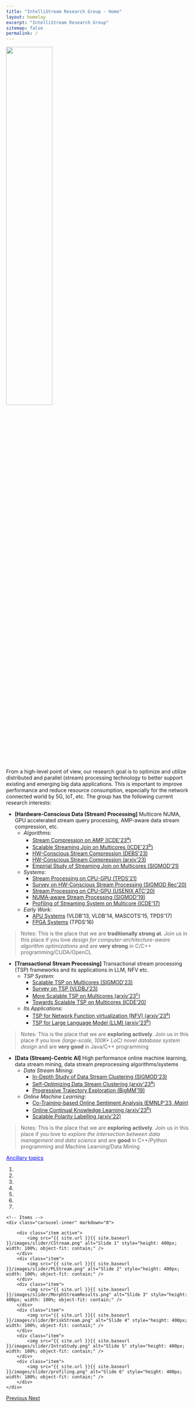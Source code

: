 ```yaml
---
title: "IntelliStream Research Group - Home"
layout: homelay
excerpt: "IntelliStream Research Group"
sitemap: false
permalink: /
---
```

 <img src="{{ site.url }}{{ site.baseurl }}/images/teampic/team.jpg" width="50%" style="float: center" />

From a high-level point of view, our research goal is to optimize and utilize distributed and parallel (stream) processing technology to better support existing and emerging big data applications. This is important to improve performance and reduce resource consumption, especially for the network connected world by 5G, IoT, etc. The group has the following current research interests:

- <b>[Hardware-Conscious Data (Stream) Processing]</b> Multicore NUMA, GPU accelerated stream query processing, AMP-aware data stream compression, etc.
	- <i>Algorithms</i>: 
		- [Stream Compression on AMP (ICDE'23<sup>a</sup>)](https://ieeexplore.ieee.org/document/10184703)
		- [Scalable Streaming Join on Multicores (ICDE'23<sup>b</sup>)](https://ieeexplore.ieee.org/document/10184828)
		- [HW-Conscious Stream Compression (DEBS'23)](https://dl.acm.org/doi/abs/10.1145/3583678.3596885)
		- [HW-Conscious Stream Compression (arxiv'23)](https://arxiv.org/pdf/2306.10228.pdf)
		- [Empirial Study of Streaming Join on Multicores (SIGMOD'21)](https://dl.acm.org/doi/10.1145/3448016.3452793) 
	- <i>Systems</i>: 
		- [Stream Processing on CPU-GPU (TPDS'21)](https://doi.org/10.1109/TPDS.2021.3066407)
		- [Survey on HW-Conscious Stream Processing (SIGMOD Rec'20)](https://dl.acm.org/doi/10.1145/3385658.3385662) 
		- [Stream Processing on CPU-GPU (USENIX ATC'20)](https://dl.acm.org/doi/abs/10.5555/3489146.3489189)
		- [NUMA-aware Stream Processing (SIGMOD'19)](https://dl.acm.org/doi/10.1145/3299869.3300067)
		- [Profiling of Streaming System on Multicore (ICDE'17)](https://doi.org/10.1109/ICDE.2017.119)
	- <i>Early Work</i>:
		- <a href="https://dl.acm.org/doi/10.14778/2536274.2536319">APU Systems</a> (VLDB'13, VLDB'14, MASCOTS'15, TPDS'17)
		- <a href="https://ieeexplore.ieee.org/document/7425227">FPGA Systems</a> (TPDS'16)

> 	Notes: This is the place that we are <b>traditionally strong at</b>. Join us in this place if you love <i> design for computer-architecture-aware algorithm optimizations </i> and are <b>very strong</b> in C/C++ programming/CUDA/OpenCL

- <b>[Transactional Stream Processing]</b> Transactional stream processing (TSP) frameworks and its applications in LLM, NFV etc. 
	- <i>TSP System</i>: 
		- [Scalable TSP on Multicores (SIGMOD'23)](https://intellistream.github.io/downloads/papers/MorphStream_CR.pdf) 
		- [Survey on TSP (VLDBJ'23)](https://rdcu.be/dncBQ) 
		- [More Scalable TSP on Multicores (arxiv'23<sup>c</sup>)](https://arxiv.org/pdf/2307.12749.pdf)
		- [Towards Scalable TSP on Multicores (ICDE'20)](https://doi.org/10.1109/ICDE48307.2020.00136)
	- <i>Its Applications</i>: 
		- [TSP for Network Function virtualization (NFV) (arxiv'23<sup>a</sup>)](https://arxiv.org/pdf/2307.10732.pdf) 
		- [TSP for Large Language Model (LLM) (arxiv'23<sup>b</sup>)](https://arxiv.org/pdf/2307.08225.pdf)

>	Notes: This is the place that we are <b>exploring actively</b>. Join us in this place if you love <i> (large-scale, 100K+ LoC) novel database system design </i> and are <b>very good</b> in Java/C++ programming

- <b>[Data (Stream)-Centric AI]</b> High performance online machine learning, data stream mining, data stream preprocessing algorithms/systems 
	- <i>Data Stream Mining</i>: 
		- [In-Depth Study of Data Stream Clustering (SIGMOD'23)](https://dl.acm.org/doi/abs/10.1145/3589307) 
		- [Self-Optimizing Data Stream Clustering (arxiv'23<sup>a</sup>)](https://arxiv.org/abs/2309.04799)
		- [Progressive Trajectory Exploration (BigMM'19)](https://dl.acm.org/doi/abs/10.5555/3489146.3489189) 
	- <i>Online Machine Learning</i>: 
		- [Co-Training-based Online Sentiment Analysis (EMNLP'23, <i>Main</i>)](https://intellistream.github.io/downloads/papers/sentistream_EMNLP.pdf) 
		- [Online Continual Knowledge Learning (arxiv'23<sup>b</sup>)](https://intellistream.github.io/downloads/papers/preprints/OCKL.pdf)
		- [Scalable Polarity Labelling (arxiv'22)](https://arxiv.org/abs/2203.12368)

>	Notes: This is the place that we are <b>exploring actively</b>. Join us in this place if you love to <i> explore the intersection between data management and data science </i> and are <b>good</b> in C++/Python programming and Machine Learning/Data Mining

<script>
  function toggleVisibility(id) {
    var x = document.getElementById(id);
    if (x.style.display === "none") {
      x.style.display = "block";
    } else {
      x.style.display = "none";
    }
  }
</script>

<span onclick="toggleVisibility('ancillaryTopics')" style="cursor: pointer; color: blue; text-decoration: underline;">Ancillary topics</span>
<div id="ancillaryTopics" style="display:none;">
  <ul>
    <li><a href="https://doi.org/10.1109/ICDE.2017.166">MQO in CEP</a> (ICDE'17)</li>
    <li><a href="https://intellistream.github.io/downloads/papers/CompressStreamDB.pdf">CompressDB</a> (ICDE'23)</li>
    <li><a href="https://www.ijcai.org/proceedings/2020/610">Parking Prediction</a> (IJCAI'20, TKDE'21, VLDBJ'22)</li>
    <li><a href="https://ieeexplore.ieee.org/document/7877153">Cloud Resource Mgmt</a> (SC'16)</li>
  </ul>
</div>

<div markdown="0" id="carousel" class="carousel slide" data-ride="carousel" data-interval="3000" data-pause="hover" >
    <!-- Menu -->
    <ol class="carousel-indicators">
        <li data-target="#carousel" data-slide-to="0" class="active"></li>
        <li data-target="#carousel" data-slide-to="1"></li>
        <li data-target="#carousel" data-slide-to="2"></li>
        <li data-target="#carousel" data-slide-to="3"></li>
        <li data-target="#carousel" data-slide-to="4"></li>
        <li data-target="#carousel" data-slide-to="5"></li>
        <li data-target="#carousel" data-slide-to="6"></li>
    </ol>

    <!-- Items -->
    <div class="carousel-inner" markdown="0">

        <div class="item active">
            <img src="{{ site.url }}{{ site.baseurl }}/images/slider/CStream.png" alt="Slide 1" style="height: 400px; width: 100%; object-fit: contain;" />
        </div>
        <div class="item">
            <img src="{{ site.url }}{{ site.baseurl }}/images/slider/PLStream.png" alt="Slide 2" style="height: 400px; width: 100%; object-fit: contain;" />
        </div>
        <div class="item">
            <img src="{{ site.url }}{{ site.baseurl }}/images/slider/MorphStreamResults.png" alt="Slide 3" style="height: 400px; width: 100%; object-fit: contain;" />
        </div>
        <div class="item">
            <img src="{{ site.url }}{{ site.baseurl }}/images/slider/BriskStream.png" alt="Slide 4" style="height: 400px; width: 100%; object-fit: contain;" />
        </div>
        <div class="item">
            <img src="{{ site.url }}{{ site.baseurl }}/images/slider/IntraStudy.png" alt="Slide 5" style="height: 400px; width: 100%; object-fit: contain;" />
        </div>
        <div class="item">
            <img src="{{ site.url }}{{ site.baseurl }}/images/slider/profiling.png" alt="Slide 6" style="height: 400px; width: 100%; object-fit: contain;" />
        </div>		
    </div>
  <a class="left carousel-control" href="#carousel" role="button" data-slide="prev">
    <span class="glyphicon glyphicon-chevron-left" aria-hidden="true"></span>
    <span class="sr-only">Previous</span>
  </a>
  <a class="right carousel-control" href="#carousel" role="button" data-slide="next">
    <span class="glyphicon glyphicon-chevron-right" aria-hidden="true"></span>
    <span class="sr-only">Next</span>
  </a>
</div>
